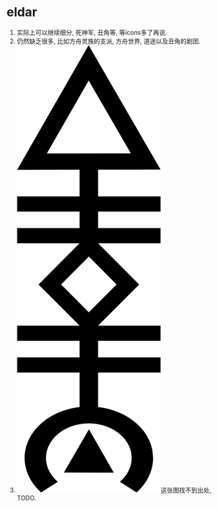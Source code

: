 # eldar

1. 实际上可以继续细分, 死神军, 丑角等, 等icons多了再说.
2. 仍然缺乏很多, 比如方舟灵族的支派, 方舟世界, 道途以及丑角的剧团.
3. ![阿苏焉尼-2](./asuryani-2.svg)这张图找不到出处, TODO.
